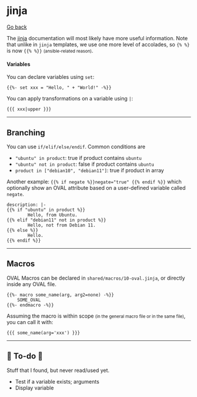 # jinja

[Go back](../index.md)

<div class="row row-cols-md-2"><div>

The [jinja](https://jinja.palletsprojects.com/en/3.0.x/templates/) documentation will most likely have more useful information. Note that unlike in `jinja` templates, we use one more level of accolades, so `{% %}` is now `{{% %}}` <small>(ansible-related reason)</small>.
</div><div>

#### Variables

You can declare variables using `set`:

```text!
{{%- set xxx = "Hello, " + "World!" -%}}
```

You can apply transformations on a variable using `|`:

```text!
{{{ xxx|upper }}}
```
</div></div>

<hr class="sep-both">

## Branching

<div class="row row-cols-md-2"><div>

You can use `if/elif/else/endif`. Common conditions are

* `"ubuntu" in product`: true if product contains `ubuntu`
* `"ubuntu" not in product`: false if product contains `ubuntu`
* `product in ["debian10", "debian11"]`: true if product in array

Another example: `{{% if negate %}}negate="true" {{% endif %}}` which optionally show an OVAL attribute based on a user-defined variable called `negate`.
</div><div>

```text!
description: |-
{{% if "ubuntu" in product %}}
        Hello, from Ubuntu.
{{% elif "debian11" not in product %}}
        Hello, not from Debian 11.
{{% else %}}
        Hello.
{{% endif %}}
```
</div></div>

<hr class="sep-both">

## Macros

<div class="row row-cols-md-2"><div>

OVAL Macros can be declared in `shared/macros/10-oval.jinja`, or directly inside any OVAL file.

```text!
{{%- macro some_name(arg, arg2=none) -%}}
    SOME_OVAL
{{%- endmacro -%}}
```

</div><div>

Assuming the macro is within scope <small>(in the general macro file or in the same file)</small>, you can call it with:

```text!
{{{ some_name(arg='xxx') }}}
```
</div></div>

<hr class="sep-both">

## 👻 To-do 👻

Stuff that I found, but never read/used yet.

<div class="row row-cols-md-2"><div>

* Test if a variable exists; arguments
* Display variable
</div><div>


</div></div>
